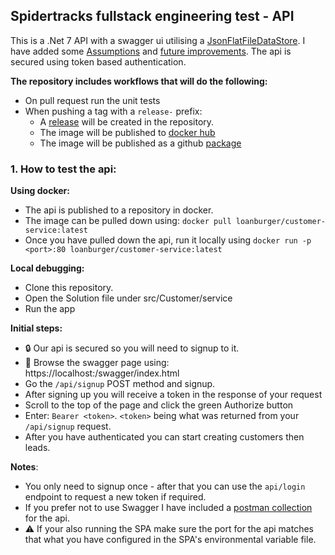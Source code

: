 ## Spidertracks fullstack engineering test - API

This is a .Net 7 API with a swagger ui utilising a [JsonFlatFileDataStore](https://github.com/ttu/json-flatfile-datastore).  I have added some [Assumptions](/docs/ASSUMPTIONS.md) and [future improvements](/docs/IMPROVEMENTS.md). The api is secured using token based authentication.

**The repository includes workflows that will do the following:**

- On pull request run the unit tests
- When pushing a tag with a `release-` prefix:
  - A [release](https://github.com/burger-mtbkr/customer-service/releases) will be created in the repository.
  - The image will be published to [docker hub](https://hub.docker.com/repository/docker/loanburger/customer-service/general)
  - The image will be published as a github [package](https://github.com/orgs/burger-mtbkr/packages?repo_name=customer-service)

### 1. How to test the api:

**Using docker:**

- The api is published to a repository in docker.
- The image can be pulled down using: `docker pull loanburger/customer-service:latest`
- Once you have pulled down the api, run it locally using `docker run -p <port>:80 loanburger/customer-service:latest`

**Local debugging:**

- Clone this repository.
- Open the Solution file under src/Customer/service
- Run the app


**Initial steps:**

- :lock: Our api is secured so you will need to signup to it.  
- :eyes: Browse the swagger page using: https://localhost:<port>/swagger/index.html
- Go the `/api/signup` POST method and signup.
- After signing up you will receive a token in the response of your request
- Scroll to the top of the page and click the green Authorize button
- Enter: `Bearer <token>`.  `<token>` being what was returned from your `/api/signup` request.
- After you have authenticated you can start creating customers then leads.


**Notes**:

- You only need to signup once - after that you can use the `api/login` endpoint to request a new token if required.
- If you prefer not to use Swagger I have included a [postman collection](/src//Postman/Customer%20Service.postman_collection.json) for the api.
- :warning: If your also running the SPA make sure the port for the api matches that what you have configured in the SPA's environmental variable file.